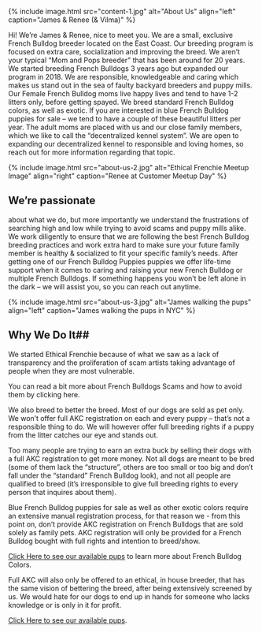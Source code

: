 ---
---

{% include image.html 
	src="content-1.jpg"
  alt="About Us"
  align="left"
  caption="James & Renee (& Vilma)"
%}

Hi! We’re James & Renee, nice to meet you. We are a small, exclusive French Bulldog breeder located on the East Coast. Our breeding program is focused on extra care, socialization and improving the breed. We aren’t your typical “Mom and Pops breeder” that has been around for 20 years.
We started breeding French Bulldogs 3 years ago but expanded our program in 2018. We are responsible, knowledgeable and caring which makes us stand out in the sea of faulty backyard breeders and puppy mills.
Our Female French Bulldog moms live happy lives and tend to have 1-2 litters only, before getting spayed. We breed standard French Bulldog colors, as well as exotic. If you are interested in blue French Bulldog puppies for sale – we tend to have a couple of these beautiful litters per year.
The adult moms are placed with us and our close family members, which we like to call the “decentralized kennel system”. We are open to expanding our decentralized kennel to responsible and loving homes, so reach out for more information regarding that topic.

{% include image.html 
	src="about-us-2.jpg"
  alt="Ethical Frenchie Meetup Image"
  align="right"
  caption="Renee at Customer Meetup Day"
%}

## We’re passionate
about what we do, but more importantly we understand the frustrations of searching high and low while trying to avoid scams and puppy mills alike.
We work diligently to ensure that we are following the best French Bulldog breeding practices and work extra hard to make sure your future family member is healthy & socialized to fit your specific family’s needs.
After getting one of our French Bulldog Puppies puppies we offer life-time support when it comes to caring and raising your new French Bulldog or multiple French Bulldogs. If something happens you won’t be left alone in the dark – we will assist you, so you can reach out anytime.

{% include image.html 
	src="about-us-3.jpg"
  alt="James walking the pups"
  align="left"
  caption="James walking the pups in NYC"
%}

## Why We Do It##
We started Ethical Frenchie because of what we saw as a lack of transparency and the proliferation of scam artists taking advantage of people when they are most vulnerable.

You can read a bit more about French Bulldogs Scams and how to avoid them by clicking here.

We also breed to better the breed. Most of our dogs are sold as pet only. We won’t offer full AKC registration on each and every puppy – that’s not a responsible thing to do. We will however offer full breeding rights if a puppy from the litter catches our eye and stands out.

Too many people are trying to earn an extra buck by selling their dogs with a full AKC registration to get more money. Not all dogs are meant to be bred (some of them lack the “structure”, others are too small or too big and don’t fall under the “standard” French Bulldog look), and not all people are qualified to breed (it’s irresponsible to give full breeding rights to every person that inquires about them).

Blue French Bulldog puppies for sale as well as other exotic colors require an extensive manual registration process, for that reason we - from this point on, don’t provide AKC registration on French Bulldogs that are sold solely as family pets. AKC registration will only be provided for a French Bulldog bought with full rights and intention to breed/show.

[Click Here to see our available pups](/blog/french-bulldog-colors-explained "Available Pups") to learn more about French Bulldog Colors.

Full AKC will also only be offered to an ethical, in house breeder, that has the same vision of bettering the breed, after being extensively screened by us. We would hate for our dogs to end up in hands for someone who lacks knowledge or is only in it for profit.

[Click Here to see our available pups](/puppies/ "Available Pups").